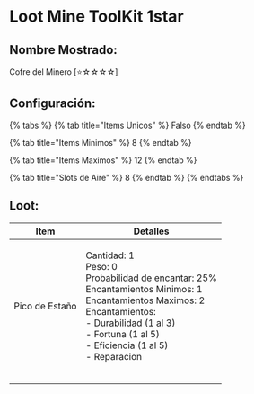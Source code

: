 # Loot Mine ToolKit 1star

## Nombre Mostrado:

Cofre del Minero \[⭐☆☆☆☆]

## Configuración:

{% tabs %}
{% tab title="Items Unicos" %}
Falso
{% endtab %}

{% tab title="Items Minimos" %}
8
{% endtab %}

{% tab title="Items Maximos" %}
12
{% endtab %}

{% tab title="Slots de Aire" %}
8
{% endtab %}
{% endtabs %}

## Loot:

| Item           | Detalles                                                                                                                                                                                                                             |
| -------------- | ------------------------------------------------------------------------------------------------------------------------------------------------------------------------------------------------------------------------------------ |
| Pico de Estaño | <p>Cantidad: 1<br>Peso: 0<br>Probabilidad de encantar: 25%<br>Encantamientos Minimos: 1<br>Encantamientos Maximos: 2<br>Encantamientos:<br>- Durabilidad (1 al 3)<br>- Fortuna (1 al 5)<br>- Eficiencia (1 al 5)<br>- Reparacion</p> |
|                |                                                                                                                                                                                                                                      |
|                |                                                                                                                                                                                                                                      |
|                |                                                                                                                                                                                                                                      |
